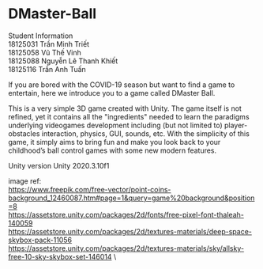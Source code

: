 # DMaster-Ball

Student Information \
18125031 Trần Minh Triết \
18125058 Vũ Thế Vinh \
18125088 Nguyễn Lê Thanh Khiết \
18125116 Trần Anh Tuấn

If you are bored with the COVID-19 season but want to find a game to entertain, here we introduce you to a game called DMaster Ball.

This is a very simple 3D  game created with Unity. The game itself is not refined, yet it contains all the "ingredients" needed to learn the paradigms underlying videogames development including (but not limited to) player-obstacles interaction, physics, GUI, sounds,  etc. With the simplicity of this game, it simply aims to bring fun and make you look back to your childhood’s ball control games with some new modern features.

Unity version Unity 2020.3.10f1

image ref: \
https://www.freepik.com/free-vector/point-coins-background_12460087.htm#page=1&query=game%20background&position=8 \
https://assetstore.unity.com/packages/2d/fonts/free-pixel-font-thaleah-140059 \
https://assetstore.unity.com/packages/2d/textures-materials/deep-space-skybox-pack-11056 \
https://assetstore.unity.com/packages/2d/textures-materials/sky/allsky-free-10-sky-skybox-set-146014 \
